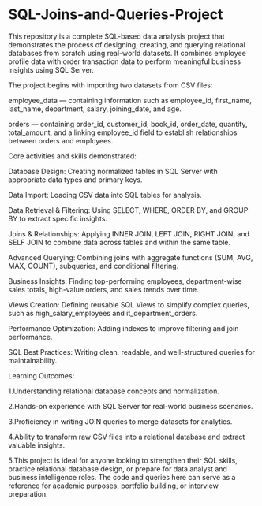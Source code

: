 # SQL-Joins-and-Queries-Project
This repository is a complete SQL-based data analysis project that demonstrates the process of designing, creating, and querying relational databases from scratch using real-world datasets. It combines employee profile data with order transaction data to perform meaningful business insights using SQL Server.

The project begins with importing two datasets from CSV files:

employee_data — containing information such as employee_id, first_name, last_name, department, salary, joining_date, and age.

orders — containing order_id, customer_id, book_id, order_date, quantity, total_amount, and a linking employee_id field to establish relationships between orders and employees.

Core activities and skills demonstrated:

Database Design: Creating normalized tables in SQL Server with appropriate data types and primary keys.

Data Import: Loading CSV data into SQL tables for analysis.

Data Retrieval & Filtering: Using SELECT, WHERE, ORDER BY, and GROUP BY to extract specific insights.

Joins & Relationships: Applying INNER JOIN, LEFT JOIN, RIGHT JOIN, and SELF JOIN to combine data across tables and within the same table.

Advanced Querying: Combining joins with aggregate functions (SUM, AVG, MAX, COUNT), subqueries, and conditional filtering.

Business Insights: Finding top-performing employees, department-wise sales totals, high-value orders, and sales trends over time.

Views Creation: Defining reusable SQL Views to simplify complex queries, such as high_salary_employees and it_department_orders.

Performance Optimization: Adding indexes to improve filtering and join performance.

SQL Best Practices: Writing clean, readable, and well-structured queries for maintainability.

Learning Outcomes:

1.Understanding relational database concepts and normalization.

2.Hands-on experience with SQL Server for real-world business scenarios.

3.Proficiency in writing JOIN queries to merge datasets for analytics.

4.Ability to transform raw CSV files into a relational database and extract valuable insights.

5.This project is ideal for anyone looking to strengthen their SQL skills, practice relational database design, or prepare for data analyst and business intelligence roles. The code and queries here can serve as a reference for academic purposes, portfolio building, or interview preparation.

